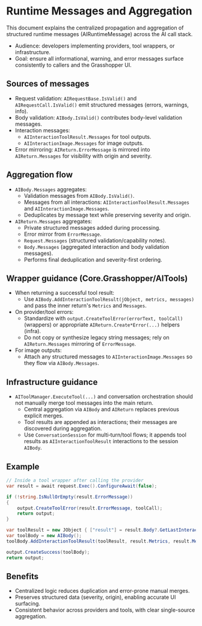 # Runtime Messages and Aggregation

This document explains the centralized propagation and aggregation of structured runtime messages (AIRuntimeMessage) across the AI call stack.

- Audience: developers implementing providers, tool wrappers, or infrastructure.
- Goal: ensure all informational, warning, and error messages surface consistently to callers and the Grasshopper UI.

## Sources of messages

- Request validation: `AIRequestBase.IsValid()` and `AIRequestCall.IsValid()` emit structured messages (errors, warnings, info).
- Body validation: `AIBody.IsValid()` contributes body-level validation messages.
- Interaction messages:
  - `AIInteractionToolResult.Messages` for tool outputs.
  - `AIInteractionImage.Messages` for image outputs.
- Error mirroring: `AIReturn.ErrorMessage` is mirrored into `AIReturn.Messages` for visibility with origin and severity.

## Aggregation flow

- `AIBody.Messages` aggregates:
  - Validation messages from `AIBody.IsValid()`.
  - Messages from all interactions: `AIInteractionToolResult.Messages` and `AIInteractionImage.Messages`.
  - Deduplicates by message text while preserving severity and origin.
- `AIReturn.Messages` aggregates:
  - Private structured messages added during processing.
  - Error mirror from `ErrorMessage`.
  - `Request.Messages` (structured validation/capability notes).
  - `Body.Messages` (aggregated interaction and body validation messages).
  - Performs final deduplication and severity-first ordering.

## Wrapper guidance (Core.Grasshopper/AITools)

- When returning a successful tool result:
  - Use `AIBody.AddInteractionToolResult(jObject, metrics, messages)` and pass the inner return's `Metrics` and `Messages`.
- On provider/tool errors:
  - Standardize with `output.CreateToolError(errorText, toolCall)` (wrappers) or appropriate `AIReturn.Create*Error(...)` helpers (infra).
  - Do not copy or synthesize legacy string messages; rely on `AIReturn.Messages` mirroring of `ErrorMessage`.
- For image outputs:
  - Attach any structured messages to `AIInteractionImage.Messages` so they flow via `AIBody.Messages`.

## Infrastructure guidance

- `AIToolManager.ExecuteTool(...)` and conversation orchestration should not manually merge tool messages into the main return.
  - Central aggregation via `AIBody` and `AIReturn` replaces previous explicit merges.
  - Tool results are appended as interactions; their messages are discovered during aggregation.
  - Use `ConversationSession` for multi‑turn/tool flows; it appends tool results as `AIInteractionToolResult` interactions to the session `AIBody`.

## Example

```csharp
// Inside a tool wrapper after calling the provider
var result = await request.Exec().ConfigureAwait(false);

if (!string.IsNullOrEmpty(result.ErrorMessage))
{
    output.CreateToolError(result.ErrorMessage, toolCall);
    return output;
}

var toolResult = new JObject { ["result"] = result.Body?.GetLastInteraction(AIAgent.Assistant)?.ToString() ?? string.Empty };
var toolBody = new AIBody();
toolBody.AddInteractionToolResult(toolResult, result.Metrics, result.Messages);

output.CreateSuccess(toolBody);
return output;
```

## Benefits

- Centralized logic reduces duplication and error-prone manual merges.
- Preserves structured data (severity, origin), enabling accurate UI surfacing.
- Consistent behavior across providers and tools, with clear single-source aggregation.
